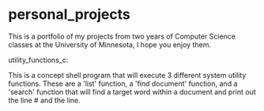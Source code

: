 personal_projects
=================

This is a portfolio of my projects from two years of Computer Science classes at the University of Minnesota, I hope you enjoy them.

utility_functions_c:

  This is a concept shell program that will execute 3 different system utility functions. These are a 'list' function, a 'find document' function, and a 'search' function that will find a target word within a document and print out the line # and the line.
  

